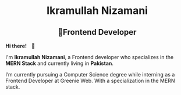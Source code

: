  <h1 align="center">Ikramullah Nizamani</h1>
<h2 align="center"><strong>👾Frontend Developer</strong></h2>

<p><strong>Hi there! <span style="margin:0 10px;">👋</span></strong></p>
    
<p>I'm <strong>Ikramullah Nizamani</strong>, a Frontend developer who specializes in the <strong>MERN Stack</strong> and currently living in <strong>Pakistan</strong>.</p>
<p>I’m currently pursuing a Computer Science degree while interning as a Frontend Developer at Greenie Web. With a specialization in the MERN stack.</p>
